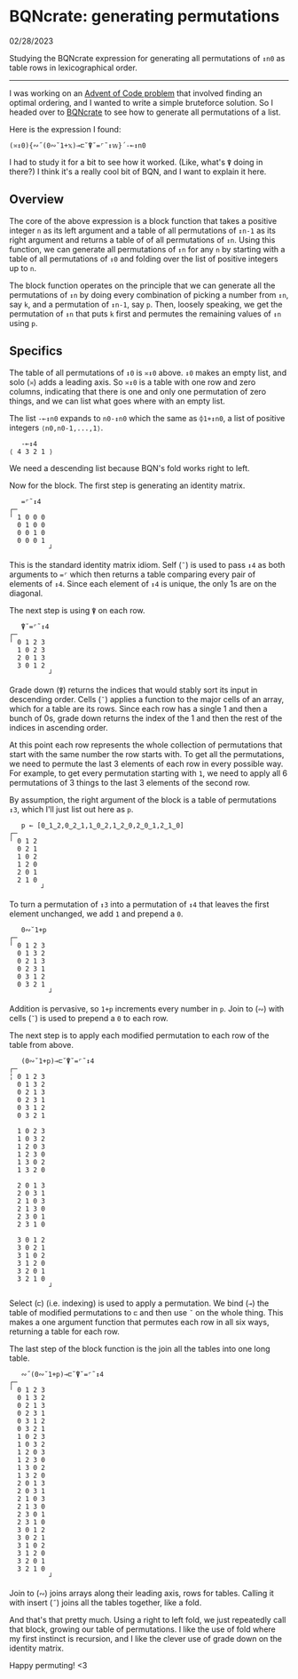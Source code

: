 # BQNcrate: generating permutations

02/28/2023

Studying the BQNcrate expression for generating all permutations of `↕n0` as table rows in lexicographical order.

---

I was working on an [Advent of Code problem](https://adventofcode.com/2015/day/9) 
that involved finding an optimal ordering, and I wanted to write a simple bruteforce solution.
So I headed over to [BQNcrate](https://mlochbaum.github.io/bqncrate/) to see how to generate all permutations of a list.

Here is the expression I found:
```
(≍↕0){∾˝(0∾˘1+𝕩)⊸⊏˘⍒˘=⌜˜↕𝕨}´-⟜↕n0
```

I had to study it for a bit to see how it worked.
(Like, what's `⍒` doing in there?)
I think it's a really cool bit of BQN, and I want to explain it here.

## Overview

The core of the above expression is a block function that takes a positive integer `n` as its left argument and a table of all permutations of `↕n-1` as its right argument and returns a table of of all permutations of `↕n`.
Using this function, we can generate all permutations of `↕n` for any `n` by starting with a table of all permutations of `↕0` and folding over the list of positive integers up to `n`.

The block function operates on the principle that we can generate all the permutations of `↕n` by doing every combination of picking a number from `↕n`, say `k`, and a permutation of `↕n-1`, say `p`. 
Then, loosely speaking, we get the permutation of `↕n` that puts `k` first and permutes the remaining values of `↕n` using `p`.

## Specifics

The table of all permutations of `↕0` is `≍↕0` above.
`↕0` makes an empty list, and solo (`≍`) adds a leading axis.
So `≍↕0` is a table with one row and zero columns, indicating that there is one and only one permutation of zero things,
and we can list what goes where with an empty list.

The list `-⟜↕n0` expands to `n0-↕n0` which the same as `⌽1+↕n0`, a list of positive integers `⟨n0,n0-1,...,1⟩`.

```
   -⟜↕4
⟨ 4 3 2 1 ⟩
```

We need a descending list because BQN's fold works right to left.

Now for the block.
The first step is generating an identity matrix.

```
   =⌜˜↕4
┌─
╵ 1 0 0 0
  0 1 0 0
  0 0 1 0
  0 0 0 1
          ┘
```

This is the standard identity matrix idiom.
Self (`˜`) is used to pass `↕4` as both arguments to `=⌜` which then returns a table comparing every pair of elements of `↕4`.
Since each element of `↕4` is unique, the only 1s are on the diagonal.

The next step is using `⍒` on each row.

```
   ⍒˘=⌜˜↕4
┌─
╵ 0 1 2 3
  1 0 2 3
  2 0 1 3
  3 0 1 2
          ┘
```

Grade down (`⍒`) returns the indices that would stably sort its input in descending order.
Cells (`˘`) applies a function to the major cells of an array, which for a table are its rows.
Since each row has a single 1 and then a bunch of 0s, grade down returns the index of the 1 and then the rest of the indices in ascending order.

At this point each row represents the whole collection of permutations that start with the same number the row starts with.
To get all the permutations, we need to permute the last 3 elements of each row in every possible way.
For example, to get every permutation starting with `1`, we need to apply all 6 permutations of 3 things to the last 3 elements of the second row.

By assumption, the right argument of the block is a table of permutations `↕3`,
which I'll just list out here as `p`.

```
   p ← [0‿1‿2,0‿2‿1,1‿0‿2,1‿2‿0,2‿0‿1,2‿1‿0]
┌─
╵ 0 1 2
  0 2 1
  1 0 2
  1 2 0
  2 0 1
  2 1 0
        ┘
```

To turn a permutation of `↕3` into a permutation of `↕4` that leaves the first element unchanged,
we add `1` and prepend a `0`.

```
   0∾˘1+p
┌─
╵ 0 1 2 3
  0 1 3 2
  0 2 1 3
  0 2 3 1
  0 3 1 2
  0 3 2 1
          ┘
```

Addition is pervasive, so `1+p` increments every number in `p`.
Join to (`∾`) with cells (`˘`) is used to prepend a `0` to each row.

The next step is to apply each modified permutation to each row of the table from above.
```
   (0∾˘1+p)⊸⊏˘⍒˘=⌜˜↕4
┌─
╎ 0 1 2 3
  0 1 3 2
  0 2 1 3
  0 2 3 1
  0 3 1 2
  0 3 2 1

  1 0 2 3
  1 0 3 2
  1 2 0 3
  1 2 3 0
  1 3 0 2
  1 3 2 0

  2 0 1 3
  2 0 3 1
  2 1 0 3
  2 1 3 0
  2 3 0 1
  2 3 1 0

  3 0 1 2
  3 0 2 1
  3 1 0 2
  3 1 2 0
  3 2 0 1
  3 2 1 0
          ┘
```

Select (`⊏`) (i.e. indexing) is used to apply a permutation.
We bind (`⊸`) the table of modified permutations to `⊏` and then use `˘` on the whole thing.
This makes a one argument function that permutes each row in all six ways,
returning a table for each row.

The last step of the block function is the join all the tables into one long table.
```
   ∾˝(0∾˘1+p)⊸⊏˘⍒˘=⌜˜↕4
┌─
╵ 0 1 2 3
  0 1 3 2
  0 2 1 3
  0 2 3 1
  0 3 1 2
  0 3 2 1
  1 0 2 3
  1 0 3 2
  1 2 0 3
  1 2 3 0
  1 3 0 2
  1 3 2 0
  2 0 1 3
  2 0 3 1
  2 1 0 3
  2 1 3 0
  2 3 0 1
  2 3 1 0
  3 0 1 2
  3 0 2 1
  3 1 0 2
  3 1 2 0
  3 2 0 1
  3 2 1 0
          ┘
```

Join to (`∾`) joins arrays along their leading axis, rows for tables.
Calling it with insert (`˝`) joins all the tables together, like a fold.

And that's that pretty much.
Using a right to left fold, we just repeatedly call that block, growing our table of permutations.
I like the use of fold where my first instinct is recursion,
and I like the clever use of grade down on the identity matrix.

Happy permuting! <3

